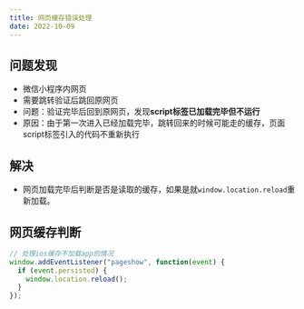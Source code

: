 ```yaml
---
title: 网页缓存错误处理
date: 2022-10-09
---
```

## 问题发现
* 微信小程序内网页
* 需要跳转验证后跳回原网页
* 问题：验证完毕后回到原网页，发现**script标签已加载完毕但不运行**
* 原因：由于第一次进入已经加载完毕，跳转回来的时候可能走的缓存，页面script标签引入的代码不重新执行
## 解决
* 网页加载完毕后判断是否是读取的缓存，如果是就`window.location.reload`重新加载。
## 网页缓存判断
```js
// 处理ios缓存不加载app的情况
window.addEventListener("pageshow", function(event) {
  if (event.persisted) {
    window.location.reload();
  }
});
```